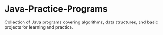 # Java-Practice-Programs
Collection of Java programs covering algorithms, data structures, and basic projects for learning and practice.
